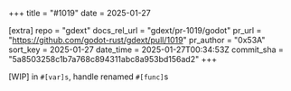 +++
title = "#1019"
date = 2025-01-27

[extra]
repo = "gdext"
docs_rel_url = "gdext/pr-1019/godot"
pr_url = "https://github.com/godot-rust/gdext/pull/1019"
pr_author = "0x53A"
sort_key = 2025-01-27
date_time = 2025-01-27T00:34:53Z
commit_sha = "5a8503258c1b7a768c894311abc8a953bd156ad2"
+++

[WIP] in `#[var]s`, handle renamed `#[func]`s
